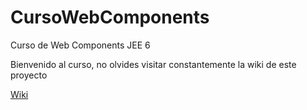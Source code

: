 # CursoWebComponents
Curso de Web Components JEE 6

Bienvenido al curso, no olvides visitar constantemente la wiki de este proyecto


[Wiki](https://github.com/sidlors/CursoWebComponents/wiki)
